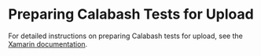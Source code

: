 # Preparing Calabash Tests for Upload

For detailed instructions on preparing Calabash tests for upload,
see the [Xamarin documentation](https://developer.xamarin.com/guides/testcloud/calabash/).
